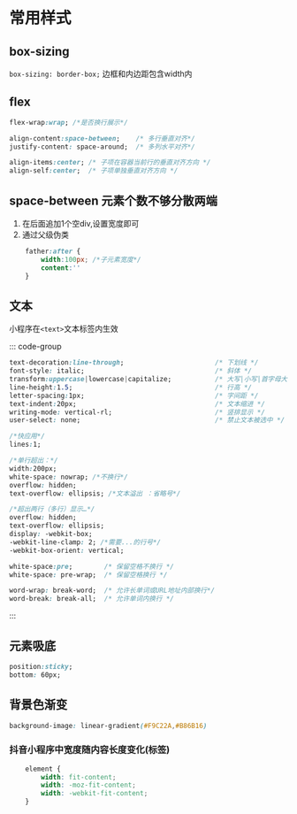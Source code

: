 # 常用样式
## box-sizing
`box-sizing: border-box;` 边框和内边距包含width内

## flex
```css
flex-wrap:wrap; /*是否换行展示*/

align-content:space-between;    /* 多行垂直对齐*/ 
justify-content: space-around;  /* 多列水平对齐*/

align-items:center; /* 子项在容器当前行的垂直对齐方向 */
align-self:center;  /* 子项单独垂直对齐方向 */

```

## space-between 元素个数不够分散两端
1. 在后面追加1个空div,设置宽度即可
2. 通过父级伪类
```css
	father:after {
		width:100px; /*子元素宽度*/
		content:''
	}
``` 

## 文本
小程序在`<text>`文本标签内生效

::: code-group
```css [文本操作]
text-decoration:line-through;                       /* 下划线 */
font-style: italic;                                 /* 斜体 */
transform:uppercase|lowercase|capitalize;           /* 大写|小写|首字母大写 */
line-height:1.5;                                    /* 行高 */
letter-spacing:1px;                                 /* 字间距 */
text-indent:20px;                                   /* 文本缩进 */
writing-mode: vertical-rl;                          /* 竖排显示 */
user-select: none;                                  /* 禁止文本被选中 */
```

```css [超出省略]
/*快应用*/
lines:1; 

/*单行超出：*/
width:200px;
white-space: nowrap; /*不换行*/
overflow: hidden;
text-overflow: ellipsis; /*文本溢出 ：省略号*/ 

/*超出两行（多行）显示…*/
overflow: hidden;
text-overflow: ellipsis;
display: -webkit-box;
-webkit-line-clamp: 2; /*需要...的行号*/
-webkit-box-orient: vertical;
```

```css [换行]
white-space:pre;        /* 保留空格不换行 */
white-space: pre-wrap;  /* 保留空格换行 */

word-wrap: break-word;  /* 允许长单词或URL地址内部换行*/
word-break: break-all;  /* 允许单词内换行 */  
```
:::


## 元素吸底
```css
position:sticky;
bottom: 60px;
```

## 背景色渐变
```css
background-image: linear-gradient(#F9C22A,#B86B16)
```

### 抖音小程序中宽度随内容长度变化(标签)
```css
	element {
		width: fit-content;
		width: -moz-fit-content;
		width: -webkit-fit-content;
	}
```